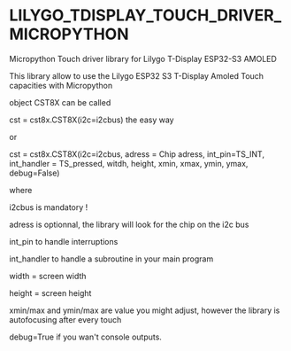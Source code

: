 # LILYGO_TDISPLAY_TOUCH_DRIVER_MICROPYTHON
Micropython Touch driver library for Lilygo T-Display ESP32-S3 AMOLED


This library allow to use the Lilygo ESP32 S3 T-Display Amoled Touch capacities with Micropython


object CST8X can be called 

  cst = cst8x.CST8X(i2c=i2cbus) the easy way

  or

  cst = cst8x.CST8X(i2c=i2cbus, adress = Chip adress, int_pin=TS_INT, int_handler = TS_pressed, witdh, height, xmin, xmax, ymin, ymax, debug=False)


where

  i2cbus is mandatory !
  
  adress is optionnal, the library will look for the chip on the i2c bus
  
  int_pin to handle interruptions
  
  int_handler to handle a subroutine in your main program
  
  width = screen width
  
  height = screen height
  
  xmin/max and ymin/max are value you might adjust, however the library is autofocusing after every touch
  
  debug=True if you wan't console outputs.

  
